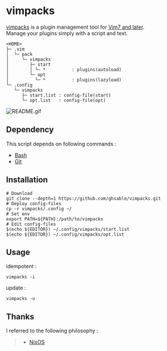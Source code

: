 # vimpacks
[vimpacks](https://ghsable.github.io/vimpacks/) is a plugin management tool for [Vim7 and later](https://github.com/vim/vim).  
Manage your plugins simply with a script and text.

    <HOME>
    ├─ .vim
    │  └─ pack
    │     └─ vimpacks
    │        ├─ start
    │        │ └─ *          : plugins(autoload)
    │        └─ opt
    │          └─ *          : plugins(lazyload)
    └─ .config
       └─ vimpacks
          ├─ start.list : config-file(start)
          └─ opt.list   : config-file(opt)

![README.gif](https://raw.githubusercontent.com/ghsable/vimpacks/master/README.gif)

## Dependency
This script depends on following commands :
* [Bash](https://www.gnu.org/software/bash/)
* [Git](https://github.com/git/git)

## Installation

    # Download
    git clone --depth=1 https://github.com/ghsable/vimpacks.git
    # Deploy config-files
    cp -r vimpacks/.config ~/
    # Set env
    export PATH=${PATH}:/path/to/vimpacks
    # Edit config-files
    $(echo ${EDITOR}) ~/.config/vimpacks/start.list
    $(echo ${EDITOR}) ~/.config/vimpacks/opt.list

## Usage
idempotent :

    vimpacks -i

update :

    vimpacks -u

## Thanks
I referred to the following philosophy :
> * [NixOS](https://nixos.org/)
